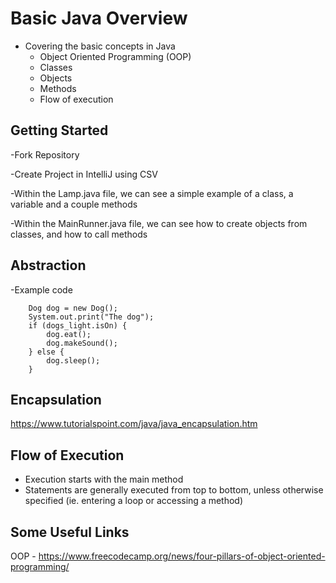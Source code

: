 # Basic Java Overview
  - Covering the basic concepts in Java
    - Object Oriented Programming (OOP)   
    - Classes
    - Objects
    - Methods
    - Flow of execution

## Getting Started
  -Fork Repository
  
  -Create Project in IntelliJ using CSV
  
  -Within the Lamp.java file, we can see a simple example of a class, a variable and a couple methods
  
  -Within the MainRunner.java file, we can see how to create objects from classes, and how to call methods
  
## Abstraction

  -Example code

        Dog dog = new Dog();
        System.out.print("The dog");
        if (dogs_light.isOn) {
            dog.eat();
            dog.makeSound();
        } else {
            dog.sleep();
        }
## Encapsulation
https://www.tutorialspoint.com/java/java_encapsulation.htm
  

## Flow of Execution
  - Execution starts with the main method
  - Statements are generally executed from top to bottom, unless otherwise specified (ie. entering a loop or accessing a method) 

## Some Useful Links
OOP - https://www.freecodecamp.org/news/four-pillars-of-object-oriented-programming/
